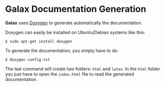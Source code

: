 # Galax Documentation Generation

**Galax** uses [Doxygen](http://www.doxygen.org) to generate automatically the documentation.

Doxygen can easily be installed on Ubuntu/Debian systems like this:

    $ sudo apt-get install doxygen

To generate the documentation, you simply have to do:

    $ doxygen config.txt

The last command will create two folders: `html` and `latex`.
In the `html` folder you just have to open the `index.html` file to read the generated documentation.
